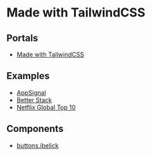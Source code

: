 # Made with TailwindCSS

## Portals

- [Made with TailwindCSS](https://madewithtailwindcss.com)

## Examples

- [AppSignal](https://appsignal.com)
- [Better Stack](https://betterstack.com)
- [Netflix Global Top 10](https://netflix.com/tudum/top10)

## Components

- [buttons.ibelick](https://github.com/ibelick/buttons)

<!--
eCommerce

https://mishmash.pt
https://demo-ecomus-global.myshopify.com

Main Menu

https://li.fi
https://coda.io
https://gleap.io
https://reviews.io/front/pricingplans

https://usehall.com
https://light.so/demo/overview
https://tailwindcollections-gallery-page.netlify.app

Empty State / Placeholder

https://app.frame.so/company/qgZKo5rL/settings/company/users
https://app.frame.so/company/qgZKo5rL/settings/account/general
https://app.frame.so/company/qgZKo5rL/settings/company/templates
https://dashboard.lusha.com/enrich/workflows/onboarding
https://dashboard.lusha.com/enrich/csv

https://app.formcarry.com
https://app.frigade.com/rules
https://tailwindui.com/components/application-ui/feedback/empty-states
https://kopi.dev/tailwind/empty-state-components-collection-using-tailwind-ui
https://razorui.com/libraries/blade-application-ui/empty-states

Feed / Social Network

https://teamblind.com
https://storiny.com
https://gatsby-medium.vercel.app
https://kooapp.com/feed
https://threads-app-react.vercel.app

Background Animation

https://simplegoods.co (morph)

Sheet

https://dribbble.com/shots/24297867-Zendenta-Detail-Account
https://dribbble.com/shots/24250267-Zendenta-Reservation-Detail

Customer Service

https://lyssna.com

Activity

https://app.netbird.io/activity

CTA

https://simplegoods.co

Hero / Header | Hero

https://tofu.com/
https://www.gotofu.com/
https://www.goalto.io/
https://www.klaviyo.com/
https://www.usehaystack.io/
https://manychat.com/
https://www.faliam.com/
https://www.teamcamp.app/
https://savvycal.com/reserve
https://about.gitlab.com
https://deothemes.com/wordpress-plugins/envision-blocks-elementor-widgets-and-addons
https://pirsch.io
https://ragna.app/en?ref=producthunt
https://artie.com
https://retool.com/products/workflows
https://konbert.com
https://reworkd.ai
https://arist.co
https://career.io
https://june.so
https://noxx.net
https://rallyon.com/?ref=land-book.com
https://lexpal-04bc93.webflow.io
https://recall.ai
https://beconfident.app
https://devsignal.co
https://betterpic.io
https://aragon.ai/ai-dating-photos
https://guide.co
https://getwheel.io
https://edensapp.com
https://rallyon.com
https://honeyquote.com
https://formcarry.com
https://monspark.com
https://linear.app/homepage
https://woodpecker.co/cold-email
https://li.fi
https://mento.co
https://buymeacoffee.com
https://sellfy.com
https://payloadz.com
https://tailwindcollections-organic.netlify.app
https://contra.com
https://neverbeforeseen.co
https://oneleet.com
https://gleap.io

https://devmilek.pl
https://payfit.com
https://wigwam.app
https://brandby.co
https://crunchydata.com
https://ulysse.com/en/gift
https://usehall.com
https://resumeforrest.com
https://positivustheme.vercel.app | https://github.wcom/manulthanura/Positivus
https://productvideoexamples.com
https://theui.studio
https://wiz.io
https://klickce.se
https://plain.com
https://shakuro.com
https://contentful.com
https://tofu.com
https://featureflags.io
https://organizze.com.br
https://formance.com
https://prismic.io
https://pagedone.io
https://mobbin.com
https://lyssna.com
https://simplegoods.co
https://typedream.com
https://devdojo.com
https://tailwindcollections-grid-landingpage.netlify.app (used)

Toast / Error

https://app.crisp.chat/initiate/login | fill wrong the form and submit

Mobile Menu

https://lyssna.com

Product

https://codemarch.gumroad.com/l/hxazr/Independence-day
https://curationist.org/works/work-met-242270
https://chawkbazar.vercel.app/products/armani-veni-vidi-vici
https://tailwindcollections-furniture-store.netlify.app

Steps

https://maxschmitt.me

About

https://stateset.com/about
https://midday.ai/story
https://oku-ui.com/oku
https://timescale.com/about
https://proofserve.com/for-process-serving-companies
https://proofserve.com/for-individuals
https://infisical.com/infisical-heroes
https://railway.app/about
https://plane.so/about
https://juicebox.money/about

Customers

https://doppler.com/customers
https://mintlify.com/customers

Notifications

https://app.frame.so/company/qgZKo5rL/settings/account/notifications
https://productlane.com/settings/notifications
https://whop.com/account/general

https://app.midday.ai/settings/notifications
https://app.bloghub.it/settings/notifications

Notifications (Floating)

https://app.midday.ai | https://github.com/midday-ai/midday
https://app.bloghub.it
https://widget-notification.vercel.app

Changelog

https://artillery.io/changelog
https://feyapp.com/updates

404 (Not Found)

https://www.alignui.com/product/hr-management
https://page-not-found.framer.website/
https://app.tandem.net/404
https://prismic.io/404
https://api.themembers.dev.br/404
https://oneuptime.com/404
https://app.plane.so/404
https://console.baselime.io/404
https://supabase.com/404
https://productlane.com/404
https://chawkbazar.vercel.app/404
https://phpsandbox.io/404
https://kentcdodds.com/404
https://liveblocks.io/404
https://coastpay.com/404
https://contentful.com/404/

https://www.devmilek.pl/404
https://wigwam.app/404
https://www.wiz.io/404
https://shakuro.com/404
https://pagedone.io/404
https://infisical.com/404
https://himalayas.app/404
https://unkey.com/404
https://helptix.adslink.id/contact

Template Select

https://aipage.dev/projects/4491/pages/5399
https://vercel.com/templates/next.js/nextjs-boilerplate

Scheduling

https://ytsaurus.tech | https://github.com/ytsaurus/ytsaurus-ui

Reviews

https://tailwindui.com/components/ecommerce/components/reviews
https://producthunt.com/products/tailwind-css/reviews
https://material-tailwind.com/blocks/overview-sections

https://social-reviews-section.vercel.app
https://flowbite.com/blocks/e-commerce/product-review
https://tailwindflex.com/@akshay/user-review-card
https://pagedone.io/blocks/e-commerce/product-review

Chat

https://chat-preview.lobehub.com/chat?agent=
https://shadcn-chat.vercel.app
https://demo.foxthemes.net/socialite-v3.0/messages.html
https://angular-material.fusetheme.com/apps/chat/ff6bc7f1-449a-4419-af62-b89ce6cae0aa
https://midone-html.vercel.app/rubick-side-menu-chat-page.html
https://mannatthemes.com/tailfox/default/projects-chat.html
https://scribbler-react.themeyn.com/app/templates/chatbot
https://wp.alithemes.com/html/frox/demos/chat-page-1.html
https://wp.alithemes.com/html/frox/demos/chat-page-3.html
https://square-eta.vercel.app/chat

Meet our team

https://coderthemes.com/opixo/home-saas.html

FAQ

https://shakuro.com
https://coderthemes.com/opixo/home-saas.html
https://artillery.io
https://rocketseat.com.br/oferta/fullstack

Dark/Light Transition

https://github.com/milhamm/aang.dev

Booking

https://chisfis-template.vercel.app/listing-stay-detail

Help Center

https://rifei.com.br/ajuda
https://usehall.com/help
https://dub.co/help
https://vercel.com/help
https://chatwoot.com/help-center
https://paraform.com/help

GameFi

https://javelingames.io

https://betswap.gg
https://winr.games
https://floki.com
https://bisnis.vocagame.com
https://vocagame.com
https://dgi.game
https://0xterminal.game

https://marinade.finance
https://coinx-ruddy.vercel.app
https://tokenfi.com

Crypto Proposal

https://app.astroport.fi/governance/proposal/151

Swap

https://mobula.io/swap

Stake

https://winr.games/stake

Search

https://dribbble.com/shots/24544533-Search-Interaction-Design
https://himalayas.app/jobs

Stats

https://keenthemes.com/metronic/tailwind/demo1

https://app.cometchat.com/app/2557845219771d1a/overview
https://helicone.ai/dashboard
https://projectx-eight-gilt.vercel.app/open

Store

https://nike-app-git-main-armans-projects-c9523aa4.vercel.app

Table

https://affiliates.lemonsqueezy.com/programs

Kyc

https://my.ka.app

POS

https://pedido.anota.ai

Jobs

https://hirewise.lexingtonthemes.com

Job Position

https://careers.askorama.ai/jobs/54701-senior-software-engineer-typescript-frontend
https://getonbrd.com/jobs/programming/senior-full-stack-next-js-developer-moventi-remote

Affiliates

https://pagedone.lemonsqueezy.com/affiliates

Public Profile

https://dribbble.com/shots/24545050-Company-page-with-key-data
https://dribbble.com/shots/24345777-Profile
https://dribbble.com/shots/24535002-Area-land-sales-service-visual-identity
https://landingfolio.com/inspiration/post/miro-1
https://bento.me/brunowego

https://manuarora.in
https://store.evmos.org/dapps/defi/osmosis
https://plotwist.app/en-US/movies/786892
https://oss.gg/brunowego
https://paraform.com/company/pocus
https://codedamn-frontend-assignment-rho.vercel.app/profile
https://drawsql.app/user/profile
https://roadmap.sh/u/brunowego
https://layers.to/louisnguyen
https://significa.co/projects/dia
https://curationist.org/profile/a7f338e0-7f48-494f-a20b-b912db5b5afd
https://tbkiosk.xyz/projects/onchainalbumxyz
https://app.opensauced.pizza/user/nickytonline
https://himalayas.app/@santiagoestrella
https://himalayas.app/companies/simera
https://himalayas.app/companies/skup/jobs/customer-success-manager
https://hey.xyz/u/trustmebro
https://posts.cv/apek
https://tape.xyz/u/nohussle
https://hashnode-t3.vercel.app/u/@ujen_basi
https://escavador.com/nomes/francisco-carvalho-rodrigues-6221b0ac69
https://himalayas.app/companies/coinbase
https://toolfinder.co/tools/evernote

Private Profile

https://linear.app/henkiz/settings/account/profile

https://account.hotmart.com

Connect

https://nstfkc.com/connect-modal

Modal

https://stitchmate-ten.vercel.app/demo

Address

https://mercadolivre.com.br/addresses/v2/address?app=MY_ML&addressId=1305296149

Email Verification / Email Confirmation

https://app.cometchat.com/verification-email-sent?email=brunowego@gmail.com
https://nstfkc.com/email-confirm

Magic Link

https://opencollective.com/signin/sent?email=me%40brunowego.com

Users

https://dribbble.com/shots/23579404-Teams-Employees-Engagement-App
https://dribbble.com/shots/23559512-People-Employees-Engagement-App

Login / Sign In / Sign up

https://app.crisp.chat/initiate/signup/
https://languagetool.org/user-login
https://dashboard.hookdeck.com/signin?redirect=/onboarding
https://app.synthesia.io/#/welcome
https://app.rifei.com.br/sign-up
https://app.zave.it/#/auth/welcome
https://archie-app.8base.com/auth/sign-up?tab=individual
https://nid.naver.com/oauth2.0/authorize?response_type=code&client_id=Iu5prOXXJ0hgZbHMA8T8&redirect_uri=http://conceptbe.kr/oauth/redirected/naver&scope=nickname,email,profile_image&state=RANDOM_STATE
https://try-stand.com/sign-up
https://claude.ai/login?returnTo=%2F%3F
https://app.deel.com/login
https://app.usehall.com/signup
https://dashboard.aragon.ai/login?template=avatar_professional
https://appshots.design
https://app.formcarry.com/register
https://web.novu.co/auth/login
https://app.middleware.io/auth/login
https://dash.reviews.io/login
https://app.onmarathon.com/register

https://app.wordtune.com/auth/signup
https://app.usehall.com/login
https://app.sigle.io/login
https://falsenotes.dev/signin
https://analytics.june.so/start?use_work_email_alert=true
https://wearebren.com/signup
https://headshotpro.com/auth/login
https://app.gethipposcribe.com
https://app.greenhouse.io/users/sign_in
https://my.simplebackups.com/register
https://calendly.com/login
https://my.mollie.com/dashboard/signup
https://sso.botpress.cloud/registration
https://cobrefacil.com.br/cadastrar
https://bento.me/signup?ref=techcrunch
https://my.ka.app/signup
https://flexify.framer.website/Sign-up
https://ev.braip.com/register
https://admin.brizy.io/signup
https://feyapp.com/signup

https://pagedone.io/user-signup
https://buymeacoffee.com/signup
https://buymeacoffee.com/login
https://app.allo.restaurant/login
https://console.datum.net/login
https://tape.xyz/login?signup=true
https://onboarding.speechify.com
https://network-ui.vercel.app/login
https://cosmo.wundergraph.com/login
https://app.documenso.com/signup
https://trading.hellostake.com/auth/login
https://app.apidog.com/user/login
https://markprompt.com/login
https://mobbin.com/login
https://hashnode.com/onboard
https://app.shelf.nu/login
https://console.baselime.io/login
https://dashboard.mintlify.com/login
https://fly.io/app/sign-in
https://app.midday.ai
https://landingfolio.com/auth/signup
https://app.prefect.cloud/auth/login
https://app.boords.com/login
https://app.writesonic.com/signup
https://supabase.com/dashboard/sign-in
https://auth.liveblocks.io/login
https://app.sprig.com/login
https://metafy.gg/auth/account/create
https://app.logsnag.com/auth/sign-in
https://cloud.tailwarden.com/sign-in
https://auth.planetscale.com/sign-in

Waitlist

https://palatialxr.com/sign-up-for-alpha
https://conductorquantum.com
https://zeropath.com
https://grida.co/assistant

Social

https://posts.cv
https://read.cv/open-roles

Post Blocks

https://wefunder.com/explore

Mosaic / Section / Section

https://www.maxio.com
https://rifei.com.br
https://zave.it/#creators
https://savvycal.com/reserve
https://fidforward.com/?ref=producthunt
https://arist.co
https://onyxium.org
https://rallyon.com/?ref=land-book.com
https://betterpic.io
https://aragon.ai/ai-dating-photos
https://getwheel.io
https://honeyquote.com
https://linear.app/homepage
https://omens.com.br
https://send.it

https://im-agency.vercel.app
https://payfit.com
https://wigwam.app
https://brandby.co
https://bookretreats.com
https://tuple.app
https://tipybit.com
https://plain.com | https://plain.com/product
https://li.fi
https://hypertune.com
https://liveblocks.io
https://clearbit.com
https://plane.so
https://getkoala.com
https://tofu.com
https://markprompt.com
https://antimetal.com
https://featureflags.io
https://organizze.com.br
https://significa.co
https://sandbox-tailwindcss.ibthemespro.com/demo17.html
https://prismic.io
https://paraform.com
https://pagedone.io
https://coderthemes.com/opixo/home-saas.html
https://fridafurniture.com (Shop by category)

Multi Account

https://startt.co/stats

Sales Talk / Book a demo /  Request a demo / Schedule a demo | Get in touch | Get early access

https://usehall.com/demo
https://gotofu.com/contact
https://cq2.co
https://prismic.io/demo
https://formance.com/contact
https://shakuro.com/get-in-touch
https://wiz.io
https://recall.ai/book-a-demo
https://oneuptime.com/enterprise/demo
https://oneleet.com/demo
https://contra.com/request-a-demo
https://mento.co
https://li.fi
https://frabit-io.vercel.app/demo

Home Sale

https://trulia.com/GA/Atlanta

Pagination

Docs

https://artillery.io/docs
https://ciusji.gitbook.io/sheenflow

Schedule

https://crashed.nu/builder

Tracker

https://app.midday.ai/tracker

Team Switch

https://app.midday.ai

Crypto

https://coinhall.org

Landing Page

https://www.alignui.com/
https://mvp.easyui.pro/
https://waita.framer.website/?via=julesvcode
https://withalba.com
https://indiemaker.space/posts
https://blackwing.fi
https://buildshortcuts.com
https://rectanglehq.com
https://lp-structure.vercel.app
https://speedybrand.io
https://electric-sql.com
https://beneficios.swile.co/pt-br/vale-alimentacao-refeicao
https://omise.co
https://localcan.com
https://jobbliss.com

https://next-forge.com
https://gleap.io
https://paraform.com/chrome
https://podcas-landing-page.vercel.app
https://table-booking.vercel.app
https://klave.com
https://tailwind-landing-template.vercel.app
https://tailwindcollections-grid-landingpage.netlify.app

Product Landing Page

https://peterdraw.studio/product/paylink-digital-banking-website-ui-figma-template/
https://primer.tailwindui.com

Integrations

https://app.formcarry.com/integrations
https://formcarry.com/integrations
https://linear.app/henkiz/settings/integrations

https://productlane.com/settings/integrations
https://cloud.trigger.dev/orgs/henkiz-2a7a/integrations
https://doppler.com/integrations
https://githr.vercel.app/app/integrations
https://app.frigade.com/integrations
https://app.netbird.io/integrations

Listing

https://hellolanding.com
https://homestra.com
https://citamarketplace.com

Marketplace

https://app.contentful.com/spaces/wks05v1n2qoi/apps/list

Guides

https://simplegoods.co/guides

Invest

https://eqseed.com/investir/petdelicia

Pricing

https://www.kommo.com/br/precos/compare-planos/
https://modulesystem.design/#getmodule
https://fidforward.com/pricing
https://rotato.app/pricing
https://geticonjar.com/pricing
https://formcarry.com/pricing
https://monspark.com/pricing
https://linear.app/henkiz/settings/plans
https://gleap.io/pricing
https://plane.so
https://thirdweb.com/pricing
https://reviews.io/front/pricingplans
https://umso.com/ai-website-builder
https://localcan.com/#pricing

https://cookiechimp.com/accounts/5J4tE6/edit/account_settings#billing
https://crunchydata.com/pricing
https://usehall.com/pricing
https://betterpic.io
https://nicelydone.club/unlock-library
https://tuple.app/pricing
https://theui.studio/pricing
https://eboto.app
https://plain.com/pricing
https://hypertune.com/pricing
https://contentful.com/pricing
https://organizze.com.br/planos
https://coderthemes.com/opixo/home-saas.html
https://tailwindui.com/components#pricing
https://simplegoods.co/pricing
https://side.domains
https://pixeleye.io/pricing
https://umami.is/pricing
https://eboto.app
https://formzillion.com/pricing
https://loglib.io/pricing
https://documenso.com/pricing
https://replay.io/pricing
https://bytebase.com/pricing
https://midday.ai/pricing
https://indexer.so/pricing
https://cardfy.vercel.app/pricing
https://app.boords.com/pricing
https://tembo.io/pricing
https://doppler.com/pricing
https://obsidian.md/pricing
https://infisical.com/pricing
https://liveblocks.io/pricing
https://raster.app/pricing
https://railway.app/pricing
https://helicone.ai/pricing
https://openstatus.dev/pricing
https://upstash-web-upstash.vercel.app/#section-pricing

Error Page

https://app.honeyquote.com/error?msg=INVALID_ADDRESS

Contact

https://helptix.adslink.id/request-demo
https://outloud.co/start-a-project
https://heyo.is/contact
https://fidforward.com/contact
https://honeyquote.com/company/contact

https://my-site-2-0-brown.vercel.app/contact
https://labrahmi.me/contact
https://cmarghin.com/contact
https://datocms-minimalistic-photography-website.vercel.app/contact
https://alexjpate.com/contact
https://significa.co/contact
https://vercel.com/contact/sales

Plans

https://productlane.com/settings/plans
https://console.baselime.io/brunowego/plans

Simulation

https://app.creditas.com/auto-refi/solicitacao/informacoes-pessoais?valor-emprestimo=150000&utm_source=crm&utm_medium=whatsapp&utm_campaign=CRARW-AT802_ar_winback_crm_whatsapp_autopq_automatic_pos_desc81_180d_maio24_v2_res_rat_mkt_per&experiment=CRMAT-023a

Workspace

https://app.plain.com/workspaces

Dashboard

https://dashboard.hookdeck.com/connections
https://dribbble.com/shots/24585141--data-catalog
https://try-stand.com/team/da9ed47c
https://dribbble.com/shots/24509063-Chat-AI
https://linear.app/henkiz/inbox
https://app.plain.com/workspace/w_01J1WS23TMC8HW3JBRY4KPR4ED/?status=todo&sort=status-changed-asc
https://logs.betterstack.com/team/99181/sources
https://perplexity.ai
https://sanity.io/manage/personal/project/wdbkf3ma
https://coda.io/workspaces/ws-mmg-0_nDgK/docs
https://strut.so/c/021b95e6-0c3a-4b5a-8190-d35116b892c0
https://app.premai.io/projects
https://app.netbird.io/peers | https://github.com/netbirdio/netbird

https://console.anthropic.com/dashboard
https://fintracker-zeta.vercel.app
https://app.wordtune.com/editor/write/a2048701-2545-49da-9616-8139ca12eec5
https://demo.getseam.ai/home
https://avian-demo.netlify.app | https://github.com/demon-bixia/Avian-Template
https://catalyst-demo.tailwindui.com
https://tipybit.com/admin/dashboard
https://refeedreader.com/discover
https://cloud.trigger.dev/orgs/henkiz-2a7a/projects/landing-page-VS5v
https://app.hypertune.com/projects/3566/main/draft/logic?setup=0
https://modal.com/brunowego/main/apps
https://app.gethipposcribe.com
https://unriddle.ai/new
https://app.stack-auth.com/projects/b1fb514a-dbf9-44c3-8a6f-dfab02dac747/users
https://app.changelogfy.com
https://ub.cafe/editor/posts
https://dev.briefkastenhq.com/archives
https://app.eververse.ai
https://console.datum.net/dashboard
https://app.flows.sh | https://github.com/RBND-studio/flows-cloud
https://network-ui.vercel.app/dashboard/user/assets/received
https://opencollective.com/dashboard/henkiz
https://opencollective.com/dashboard
https://app.neosync.dev/personal/jobs
https://cosmo.wundergraph.com/d66e6912/graphs?migrate=true&namespace=default
https://monorepo-starter-eight.vercel.app/analytics
https://app.cometchat.com/app/2557845219771d1a/overview
https://app.runwayml.com/video-tools/teams/brunowego/dashboard
https://tailwindcollections-spacex.netlify.app
https://tailwindcollections-skateboard-video-platform.netlify.app
https://tailwindcollections-product-dashboard.netlify.app
https://tailwindcollections-order-dashboard.netlify.app
https://tailwindcollections-money-transfer.netlify.app
https://dashboard.doppler.com
https://githr.vercel.app
https://vue-shadcn-dashboard.vercel.app/dashboard/home
https://next-shadcn-dashboard-starter.vercel.app/dashboard
https://shadcn-dashboard-three.vercel.app
https://shadcn-admin.netlify.app
https://dashboard-ten-rho.vercel.app
https://framer-dashboard-clone.vercel.app
https://station-proto.netlify.app/doc
https://miro-clone-ten.vercel.app
https://vercel-clone-three.vercel.app/dashboard
https://app.specfy.io
https://console.qovery.com
https://console.baselime.io/brunowego
https://app.plane.so
https://app.logsnag.com/dashboard
https://cloud.tailwarden.com
https://liveblocks.io/dashboard
https://planetfall.io/brunowego/endpoints
https://railway.app/dashboard
https://app.frigade.com
https://app.attio.com
https://supabase.com/dashboard
https://highstorm.app/overview
https://helicone.ai/dashboard
https://resend.com/overview
https://app.planetscale.com/cloken
https://himalayas.app/recruit/details

Listing

https://himalayas.app/jobs

Welcome

https://app.eververse.ai/welcome

Insights / Analytics / Metrics

https://dashboard.lusha.com/insights

https://productlane.com/insights
https://app.plane.so/shopner
https://app.plane.so/shopner/analytics

Delete Account

https://app.netbird.io/settings?tab=danger-zone

Event

https://crunchydata.com/events
https://proofserve.com/events
https://fi.co/event/startup-legal-investment-in-silicon-valley-in-person-ama.
https://maven.com/maven-engineering/startup-engineering
https://apps.shopify.com/instafeed

Company

https://wellfound.com/company/prosper-marketplace-3
https://himalayas.app/companies/hustlewing/tech-stack

Banking

https://app.bossabox.com/profile/settings

Settings

https://app.rifei.com.br/account
https://app.frame.so/company/qgZKo5rL/settings/company/general
https://app.wordtune.com/editor/account?origin=avatarMenu&originCTA=account&originApp=editor&referrer=editor
https://dribbble.com/shots/23808366-General-Settings
https://modal.com/settings/profile
https://coda.io/account
https://linear.app/henkiz/settings/account/preferences
https://accounts.shopify.com/accounts/238884001/personal

https://app.cal.com/settings/my-account/profile
https://app.changelogfy.com/settings/general
https://app.stack-auth.com/handler/account-settings
https://refeedreader.com/discover?settings=general
https://chat-preview.lobehub.com/settings/agent?agent=&session=inbox&tab=
https://account.hotmart.com/personal-information
https://railway.app/account
https://app.cal.com/settings/my-account/profile
https://hoppscotch.io/settings
https://app.plane.so/profile
https://resend.com/profile
https://himalayas.app/recruit/details
https://resend.com/settings
https://cloud.tailwarden.com/workspace/settings

Email Notifications

https://linear.app/henkiz/settings/account/notifications
https://app.plane.so/profile/preferences/email

Gamification

https://tryodyssey.xyz/loyalty/4446a700-4ebb-4edd-b830-880c810bdc03

Multi-Factor Authentication

https://resend.com/profile
https://app.midday.ai/account/security

Roadmap

https://midday.ai/updates
https://app.pulsar.finance/proposals
https://app.plane.so
https://regels.overheid.nl/roadmap
https://spacedrive.com/roadmap
https://feltlabs.ai
https://qwiz.party
https://helicone.ai/roadmap
https://qwiz.party (mantine)

Subscribe

https://admin.stan.store/subscribe
https://builtformars.com/subscribe?price=price_1OqxEDGDjHoUJ4H8s3iRgQiC&referralCodes=

Subscription

https://imagine.art/dashboard/subscription
https://newsletter.quivr.app/subscribe/a20f5eaf-9071-4647-93cb-74f5e771e3e1/manage?post_id=aab8821e-81ed-4554-abbe-f040bb424f0d

Store

https://loja.infinitepay.io/henkiz

Form / Input

https://eduzz.com/cadastro

Cookie Policy

https://try-stand.com

Finance

https://loja.infinitepay.io/henkiz

Referral

https://app.infinitepay.io/missions/referral

Portfolio

https://jamiepeak.co.uk
https://philfolio-template.vercel.app

Teams

https://app.midday.ai/account/teams

Quiz

https://leyaai.com/quiz

Onboarding

https://captable.com.br/users/sign_up
https://try-stand.com (GOOD)
https://auth.lusha.com/onboarding
https://sellfy.com/auth/onboarding
https://console.qovery.com/onboarding/project
https://my.ka.app/signup/info
https://flowbite.com/blocks/marketing/user-onboarding
https://componentland.com/component/onboarding-page-2

https://startt.co/sign-up/about-you
https://dashboard.aragon.ai/generate?step=welcome
https://headshotpro.com/app/add?step=3
https://elevenlabs.io/app/onboarding
https://build.typedream.com/onboarding
https://devdojo.com/onboard
https://drawsql.app/teams/create
https://buy.infinitepay.io/gestao-cobranca/celular
https://brandfetch.com/onboarding
https://drawsql.app/first-team/create
https://console.neon.tech/app/welcome
https://app.arcjet.com/teams/team_01hzcvnbabenvbwbx72tjk4m3p/new-site
https://app.sportsbion.com/onboarding
https://app.allo.restaurant/welcome
https://onboarding.speechify.com/quiz/intro
https://intelfox.vercel.app/welcome
https://dashboard.openpanel.dev/onboarding
https://app.antimetal.com/workspace/connect
https://app.documenso.com/documents
https://feyapp.com/onboarding/subscription
https://hashnode.com/onboard/reader/follow-tags
https://cloud.tiptap.dev/register
https://dashboard.mintlify.com/onboarding
https://app.daily.dev/onboarding
https://fi.co/join
https://auth.featurebase.app/register
https://mis.fans
https://app.attio.com/welcome/workspace-details
https://app.formbricks.com/onboarding
https://app.techfx.com.br/onboarding/partner
https://app.boords.com/welcome

Invite

https://roadmap.sh/account/friends

Billing

https://liveblocks.io/dashboard/SywVjn6Ertu-ji8SSOqB2/settings/billing

Members

https://liveblocks.io/dashboard/SywVjn6Ertu-ji8SSOqB2/members/invitations

Developers

https://crunchydata.com/developers

Progress

https://resumeforrest.com/threeClicksArtist
https://dribbble.com/shots/24356046-Skill-Matrix-dashboard
https://rekrabice.cz

Page

https://crunchydata.com/developers/get-started/postgres-operator

Game

https://gamestorm-nuxt.vercel.app/games-details

Blog

https://im-agency.vercel.app/blog
https://crunchydata.com/blog
https://hypertune.com/blog
https://artillery.io/blog
https://significa.co/blog
https://doppler.com/blog
https://artillery.io/blog
https://shopify.com/blog
https://attio.com/blog
https://moderntreasury.com/newsroom
https://defer.run/blog
https://supabase.com/blog
https://helicone.ai/blog
https://ideko.netlify.app/category
https://hygraph.com/blog
https://frigade.com/blog
https://andromeda-astro.vercel.app/blog
https://spydea-nextjs.vercel.app/blog
https://humanloop.com/blog

Infoproduct

https://whop.com/ariwixy
https://craftwork.design/downloads/ignatius-school-ui-kit/
https://doarpara.com.br/raphaellima

Portfolio

https://im-agency.vercel.app/portfolio

Portfolio Single

https://im-agency.vercel.app/portfolio/keyboard

Article / Blog Post

https://webflow.com/blog/color-contrast-analyzer
https://im-agency.vercel.app/blog/outsource-digital-marketing-efforts
https://crunchydata.com/blog/postgres-full-text-search-a-search-engine-in-a-database
https://paraform.com/blog/terradot
https://artillery.io/blog
https://doppler.com/blog/humans-are-the-weakest-link-in-cybersecurity
https://artillery.io/blog/introducing-opentelemetry-support
https://ncmaz-nextjs.vercel.app/single/this-is-single-slug
https://helicone.ai/blog
https://ideko.netlify.app/single
https://supabase.com/blog/nosql-mongodb-compatibility-with-ferretdb-and-flydotio
https://clearbit.com/blog
https://aurora.dev/blog
https://datocms.com/blog/how-to-generate-typescript-types-from-graphql
https://upstash.com/blog/lucia-sveltekit

Team

https://zapal.tech

Download Page

https://rotato.app/download

Shopping Cart

Footer

https://zave.it/#sofunktionierts
https://truewind.ai
https://rallyon.com
https://alice.com.br
https://nucleoapp.com/downloads
https://send.it
https://langdock.com
https://logintrade.ai
https://spaziobianco.lexingtonthemes.com
https://mollie.com
https://botpress.com
https://oneleet.com
https://tangem.com/en
https://swan.io
https://zapal.tech
https://fiction.com

https://significa.co
https://wearebren.com
https://bentoml.com
https://chaindesk.ai
https://midday.ai
https://formance.com
https://alexanderjeamoro.vercel.app
https://conceptzilla.com

Text Effect

https://sinister-incorporated.vercel.app | https://github.com/simonknittel/sinister-incorporated

Code

https://auth.planetscale.com/oauth/device?user_code=NS8EY1DU

Developer

https://dev.aurora.dev

Careers

https://doppler.com/careers
https://railway.app/careers
https://metafy.gg/careers
https://planetscale.com/careers
https://artillery.io/careers
https://sprig.com/careers
https://timescale.com/careers
https://coastpay.com/careers
https://attio.com/careers
https://neon.tech/careers
https://moderntreasury.com/careers
https://proofserve.com/careers
https://raster.app/careers

Hotel

https://members.hotelengine.com

Coming Son

https://coderthemes.com/opixo/coming-soon-4.html
https://coderthemes.com/opixo/coming-soon-1.html
https://coderthemes.com/opixo/coming-soon-2.html

Coach, Speaker & Mentor

https://kaizen.ohamaruri.com
https://networkingpro.pablomarcal.com.br/afiliados/?xa=43665
https://omatheusdophotoshop.com.br
https://destravarnodigital.com.br/quase-100-maneiras-de-levantar-dinheiro-rapido-do-zero-bonus-2
https://julianabragancabeauty.com.br
https://cacamontans.com.br/mentoria
https://mapaconcursos.com.br/mentoria-excelere-pernambuco-2024
https://mentorianextlevel.prontacompra.com.br
https://joaoterrazan.com/pv-projeto-casa
https://dramahiaraliell.com/mentoria-hof-expert-3
https://lp.henriquemarinhohm.com.br/mentoria-highticket-pq2
https://lp.henriquemarinhohm.com.br/mentoria-highticket-apl3
https://isabeleloy.com.br/mentoria-direito-bancario-grupo-whatsapp
https://qconcursos.com/l/mentoria-concursos-fernando-mesquita
https://vd.victordamasio.com.br
https://bunkerbrain.com.br
https://mentoria.suelirepulho.com.br
https://amazonerodeelite.com/lote-3
https://gabrielatigre.com.br/mentoria-corpo-dos-sonhos
https://metodo.embrand.com.br/speed-marketing
https://mentoriaresidencia.com.br/ppt-inscricoes-geral-b
https://dhoconsulting.com.br/mentoria-de-lideranca
https://jornadadrop.com.br/jornada-start-do-drop-5-shopify-white-copy-curso-1990
https://cursos.mochilacheia.com/influencer
https://percursa.com/p/digital-influencer-na-moda
https://mentoria.homozarpiens.com/listadeespera
https://page.filipedetrey.com.br/pgt-kiwify
https://mentoriaemvinhos.com.br/inscricao-jornada-apreciador-de-vinhos-a
https://ebaconline.com.br/marketing-de-influencia
https://maxcoach.jamstacktemplates.dev
https://branco-react.hibootstrap.com/life-coach

Drag & Drop / Upload

https://tailwindcomponents.com/component/dropzone-upload

WYSIWYG Editor

https://tailwindcomponents.com/component/wysiwyg-editor

Audit / Security Log

https://cosmo.wundergraph.com/henkiz/audit-log
https://app.planetscale.com/settings/security-log
https://railway.app/account/security

Conference

http://themestarz.net/html/lifecoach/index2.html#page-top
https://gardenegarden-felipebetts.vercel.app
https://coderthemes.com/opixo/home-event.html
http://unbouncepages.com/eivent
https://dsathemes.com/html/evter/files/demo-9.html
https://dsathemes.com/html/evter/files/demo-1.html
https://dsathemes.com/html/evter/files/demo-8.html
https://dsathemes.com/html/evter/files/demo-7.html
https://dsathemes.com/html/evter/files/demo-6.html
https://dsathemes.com/html/evter/files/demo-5.html
https://dsathemes.com/html/evter/files/demo-4.html
https://dsathemes.com/html/evter/files/demo-3.html
https://dsathemes.com/html/evter/files/demo-2.html
https://dsathemes.com/html/evter/files/demo-1.html
https://pixner.net/evlio/main-file/virtual/index.html
https://pixner.net/evlio/main-file/business/index.html
https://pixner.net/evlio/main-file/bootcamp/index.html
https://pixner.net/evlio/main-file/digital/index.html
https://pixner.net/evlio/main-file/creative/index.html

Checkout

https://ulysse.com/en/gift/checkout?type=electronic
https://dreamwave.ai/ai-headshots
https://app.gumroad.com/checkout
https://heyharper.com
https://flowbite.com/blocks/e-commerce/checkout
https://tuk.dev/components/E-commerce/Components/Checkouts

Legal

https://clearbit.com/trust

Support

https://support.wordtune.com/en
https://imagine.art/dashboard/support
https://founderinstitute.freshdesk.com/en/support/home
-->
